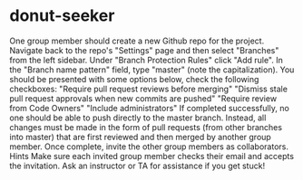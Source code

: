 # donut-seeker

One group member should create a new Github repo for the project.
Navigate back to the repo's "Settings" page and then select "Branches" from the left sidebar.
Under "Branch Protection Rules" click "Add rule". In the "Branch name pattern" field, type "master" (note the capitalization).
You should be presented with some options below, check the following checkboxes:
"Require pull request reviews before merging"
"Dismiss stale pull request approvals when new commits are pushed"
"Require review from Code Owners"
"Include administrators"
If completed successfully, no one should be able to push directly to the master branch. Instead, all changes must be made in the form of pull requests (from other branches into master) that are first reviewed and then merged by another group member.
Once complete, invite the other group members as collaborators.
Hints
Make sure each invited group member checks their email and accepts the invitation.
Ask an instructor or TA for assistance if you get stuck!